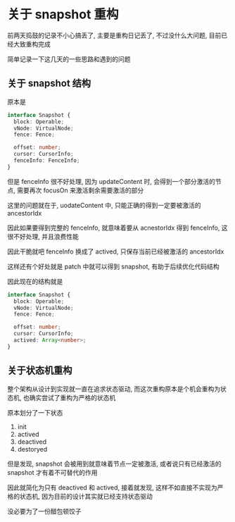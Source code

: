 # 关于 snapshot 重构

前两天捣鼓的记录不小心搞丢了, 主要是重构日记丢了, 不过没什么大问题, 目前已经大致重构完成

简单记录一下这几天的一些思路和遇到的问题

## 关于 snapshot 结构

原本是

```typescript
interface Snapshot {
  block: Operable;
  vNode: VirtualNode;
  fence: Fence;

  offset: number;
  cursor: CursorInfo;
  fenceInfo: FenceInfo;
}
```

但是 fenceInfo 很不好处理, 因为 updateContent 时, 会得到一个部分激活的节点, 需要再次 focusOn 来激活剩余需要激活的部分

这里的问题就在于, uodateContent 中, 只能正确的得到一定要被激活的 ancestorIdx

因此如果要得到完整的 fenceInfo, 就意味着要从 acnestorIdx 得到 fenceInfo, 这很不好处理, 并且浪费性能

因此干脆就吧 fenceInfo 换成了 actived, 只保存当前已经被激活的 ancestorIdx

这样还有个好处就是 patch 中就可以得到 snapshot, 有助于后续优化代码结构

因此现在的结构就是

```typescript
interface Snapshot {
  block: Operable;
  vNode: VirtualNode;
  fence: Fence;

  offset: number;
  cursor: CursorInfo;
  actived: Array<number>;
}
```

## 关于状态机重构

整个架构从设计到实现就一直在追求状态驱动, 而这次重构原本是个机会重构为状态机, 也确实尝试了重构为严格的状态机

原本划分了一下状态

1. init
2. actived
3. deactived
4. destoryed

但是发现, snapshot 会被用到就意味着节点一定被激活, 或者说只有已经激活的 snapshot 才有着不可替代的作用

因此就简化为只有 deactived 和 actived, 接着就发现, 这样不如直接不实现为严格的状态机, 因为目前的设计其实就已经支持状态驱动

没必要为了一份醋包顿饺子
